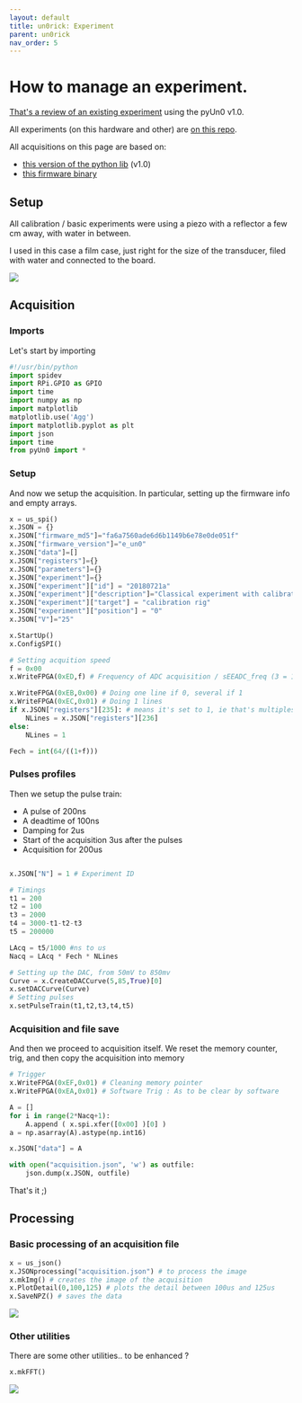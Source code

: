 ```yaml
---
layout: default
title: un0rick: Experiment
parent: un0rick
nav_order: 5
---
```



# How to manage an experiment.

[That's a review of an existing experiment](https://github.com/kelu124/echomods/blob/master/matty/20180721a/20180721a-Server.ipynb) using the pyUn0 v1.0.

All experiments (on this hardware and other) are [on this repo](https://github.com/kelu124/echomods/).

All acquisitions on this page are based on:
* [this version of the python lib](https://github.com/kelu124/un0rick/blob/43d14a256b2abf12dc62afd72af478473d93f565/pyUn0/pyUn0.py) (v1.0)
* [this firmware binary](https://github.com/kelu124/un0rick/raw/2b5ec6f1cca927015ddc7efc23cff7812fd39235/software/MATTY.bin)

## Setup

All calibration / basic experiments were using a piezo with a reflector a few cm away, with water in between.

I used in this case a film case, just right for the size of the transducer, filed with water and connected to the board.

![](https://raw.githubusercontent.com/kelu124/un0rick/master/images/IMG_20180224_195210.jpg)

## Acquisition

### Imports 

Let's start by importing

```python
#!/usr/bin/python
import spidev
import RPi.GPIO as GPIO
import time
import numpy as np
import matplotlib
matplotlib.use('Agg')
import matplotlib.pyplot as plt
import json
import time
from pyUn0 import *
```

### Setup 

And now we setup the acquisition. In particular, setting up the firmware info and empty arrays.

```python
x = us_spi()
x.JSON = {}
x.JSON["firmware_md5"]="fa6a7560ade6d6b1149b6e78e0de051f"
x.JSON["firmware_version"]="e_un0"
x.JSON["data"]=[]
x.JSON["registers"]={}
x.JSON["parameters"]={}
x.JSON["experiment"]={}
x.JSON["experiment"]["id"] = "20180721a"
x.JSON["experiment"]["description"]="Classical experiment with calibration piezo"
x.JSON["experiment"]["target"] = "calibration rig"
x.JSON["experiment"]["position"] = "0"
x.JSON["V"]="25"

x.StartUp()
x.ConfigSPI()

# Setting acquition speed
f = 0x00
x.WriteFPGA(0xED,f) # Frequency of ADC acquisition / sEEADC_freq (3 = 16Msps, 1 = 32, 0 = 64, 2 = 21Msps)

x.WriteFPGA(0xEB,0x00) # Doing one line if 0, several if 1
x.WriteFPGA(0xEC,0x01) # Doing 1 lines
if x.JSON["registers"][235]: # means it's set to 1, ie that's multiples lines
    NLines = x.JSON["registers"][236]
else:
    NLines = 1

Fech = int(64/((1+f)))
```

### Pulses profiles

Then we setup the pulse train:

* A pulse of 200ns
* A deadtime of 100ns
* Damping for 2us
* Start of the acquisition 3us after the pulses
* Acquisition for 200us

```python

x.JSON["N"] = 1 # Experiment ID

# Timings
t1 = 200
t2 = 100
t3 = 2000
t4 = 3000-t1-t2-t3
t5 = 200000

LAcq = t5/1000 #ns to us 
Nacq = LAcq * Fech * NLines

# Setting up the DAC, from 50mV to 850mv
Curve = x.CreateDACCurve(5,85,True)[0]
x.setDACCurve(Curve)
# Setting pulses
x.setPulseTrain(t1,t2,t3,t4,t5)
```

### Acquisition and file save

And then we proceed to acquisition itself. We reset the memory counter, trig, and then copy the acquisition into memory

```python
# Trigger
x.WriteFPGA(0xEF,0x01) # Cleaning memory pointer
x.WriteFPGA(0xEA,0x01) # Software Trig : As to be clear by software

A = []
for i in range(2*Nacq+1):
    A.append ( x.spi.xfer([0x00] )[0] )
a = np.asarray(A).astype(np.int16)

x.JSON["data"] = A

with open("acquisition.json", 'w') as outfile:
    json.dump(x.JSON, outfile)
```

That's it ;)

## Processing

### Basic processing of an acquisition file

```python
x = us_json()
x.JSONprocessing("acquisition.json") # to process the image 
x.mkImg() # creates the image of the acquisition
x.PlotDetail(0,100,125) # plots the detail between 100us and 125us
x.SaveNPZ() # saves the data
```

![](https://raw.githubusercontent.com/kelu124/un0rick/master/images/gbook/20180516a-2.jpg)

### Other utilities

There are some other utilities.. to be enhanced ?

```python
x.mkFFT()
```
![](https://raw.githubusercontent.com/kelu124/un0rick/master/images/gbook/20180516a-2-fft.jpg)


